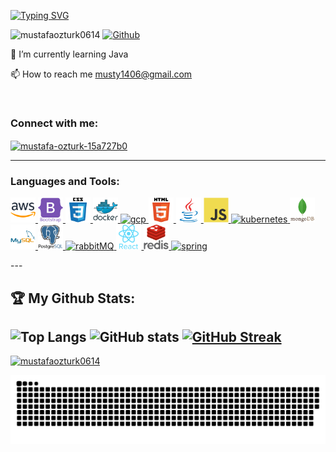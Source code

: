 [![Typing SVG](https://readme-typing-svg.herokuapp.com?color=%232F768A&size=35&duration=1200&center=true&vCenter=true&multiline=true&width=800&height=100&lines=Hi+%F0%9F%91%8B;+I'm+Mustafa+%C3%96zt%C3%BCrk)](https://git.io/typing-svg)





 <img src="https://komarev.com/ghpvc/?username=mustafaozturk0614&label=Profile%20views&color=0e75b6&style=flat" alt="mustafaozturk0614" />  [![Github](https://img.shields.io/github/followers/mustafaozturk0614?label=Follow&style=social)](https://github.com/mustafaozturk0614)



🌱 I’m currently learning  Java

📫 How to reach me musty1406@gmail.com

<p align="left"> <a href="https://twitter.com/" target="blank"><img src="https://img.shields.io/twitter/follow/?logo=twitter&style=for-the-badge" alt="" /></a> </p>

<h3 align="left">Connect with me:</h3>
<p align="left">
<a href="https://linkedin.com/in/mustafa-ozturk-15a727b0" target="blank"><img align="center" src="https://raw.githubusercontent.com/rahuldkjain/github-profile-readme-generator/master/src/images/icons/Social/linked-in-alt.svg" alt="mustafa-ozturk-15a727b0" height="30" width="40" /></a>
</p>


---
<h3 align="left">Languages and Tools:</h3>
<p align="left"> <a href="https://aws.amazon.com" target="_blank" rel="noreferrer"> <img src="https://raw.githubusercontent.com/devicons/devicon/master/icons/amazonwebservices/amazonwebservices-original-wordmark.svg" alt="aws" width="40" height="40"/> </a> <a href="https://getbootstrap.com" target="_blank" rel="noreferrer"> <img src="https://raw.githubusercontent.com/devicons/devicon/master/icons/bootstrap/bootstrap-plain-wordmark.svg" alt="bootstrap" width="40" height="40"/> </a> <a href="https://www.w3schools.com/css/" target="_blank" rel="noreferrer"> <img src="https://raw.githubusercontent.com/devicons/devicon/master/icons/css3/css3-original-wordmark.svg" alt="css3" width="40" height="40"/> </a> <a href="https://www.docker.com/" target="_blank" rel="noreferrer"> <img src="https://raw.githubusercontent.com/devicons/devicon/master/icons/docker/docker-original-wordmark.svg" alt="docker" width="40" height="40"/> </a> <a href="https://cloud.google.com" target="_blank" rel="noreferrer"> <img src="https://www.vectorlogo.zone/logos/google_cloud/google_cloud-icon.svg" alt="gcp" width="40" height="40"/> </a> <a href="https://www.w3.org/html/" target="_blank" rel="noreferrer"> <img src="https://raw.githubusercontent.com/devicons/devicon/master/icons/html5/html5-original-wordmark.svg" alt="html5" width="40" height="40"/> </a> <a href="https://www.java.com" target="_blank" rel="noreferrer"> <img src="https://raw.githubusercontent.com/devicons/devicon/master/icons/java/java-original.svg" alt="java" width="40" height="40"/> </a> <a href="https://developer.mozilla.org/en-US/docs/Web/JavaScript" target="_blank" rel="noreferrer"> <img src="https://raw.githubusercontent.com/devicons/devicon/master/icons/javascript/javascript-original.svg" alt="javascript" width="40" height="40"/> </a> <a href="https://kubernetes.io" target="_blank" rel="noreferrer"> <img src="https://www.vectorlogo.zone/logos/kubernetes/kubernetes-icon.svg" alt="kubernetes" width="40" height="40"/> </a> <a href="https://www.mongodb.com/" target="_blank" rel="noreferrer"> <img src="https://raw.githubusercontent.com/devicons/devicon/master/icons/mongodb/mongodb-original-wordmark.svg" alt="mongodb" width="40" height="40"/> </a> <a href="https://www.mysql.com/" target="_blank" rel="noreferrer"> <img src="https://raw.githubusercontent.com/devicons/devicon/master/icons/mysql/mysql-original-wordmark.svg" alt="mysql" width="40" height="40"/> </a> <a href="https://www.postgresql.org" target="_blank" rel="noreferrer"> <img src="https://raw.githubusercontent.com/devicons/devicon/master/icons/postgresql/postgresql-original-wordmark.svg" alt="postgresql" width="40" height="40"/> </a> <a href="https://www.rabbitmq.com" target="_blank" rel="noreferrer"> <img src="https://www.vectorlogo.zone/logos/rabbitmq/rabbitmq-icon.svg" alt="rabbitMQ" width="40" height="40"/> </a> <a href="https://reactjs.org/" target="_blank" rel="noreferrer"> <img src="https://raw.githubusercontent.com/devicons/devicon/master/icons/react/react-original-wordmark.svg" alt="react" width="40" height="40"/> </a> <a href="https://redis.io" target="_blank" rel="noreferrer"> <img src="https://raw.githubusercontent.com/devicons/devicon/master/icons/redis/redis-original-wordmark.svg" alt="redis" width="40" height="40"/> </a> <a href="https://spring.io/" target="_blank" rel="noreferrer"> <img src="https://www.vectorlogo.zone/logos/springio/springio-icon.svg" alt="spring" width="40" height="40"/> </a> </p>
---

## 🏆 My Github Stats:
 ![Top Langs](https://github-readme-stats.vercel.app/api/top-langs/?username=mustafaozturk0614&theme=tokyonight)
![GitHub stats](https://github-readme-stats.vercel.app/api?username=mustafaozturk0614&show_icons=true&theme=tokyonight)
[![GitHub Streak](http://github-readme-streak-stats.herokuapp.com?user=mustafaozturk0614&theme=tokyonight&hide_border=true&date_format=M%20j%5B%2C%20Y%5D)](https://git.io/streak-stats) 
---
<a href="https://github.com/ryo-ma/github-profile-trophy"><img src="https://github-profile-trophy.vercel.app/?username=mustafaozturk0614" alt="mustafaozturk0614" /></a> 




















<img src="https://github.com/mustafaozturk0614/mustafaozturk0614/blob/main/github-user-contribution.svg" alt="mustafa snake gif" style="max-width: 100%;">
